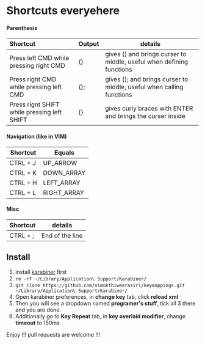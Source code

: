 # Shortcuts everyehere

#### Parenthesis
| Shortcut  | Output  | details |
| :------------ |:--------------- | -----|
| Press left CMD while pressing right CMD      | () | gives () and brings curser to middle, useful when defining functions |
| Press right CMD while pressing left CMD      | ();        |   gives (); and brings curser to middle, useful when calling functions|
| Press rignt SHIFT while pressing left SHIFT | {}        |    gives curly braces with ENTER and brings the curser inside |


#### Navigation (like in VIM)
| Shortcut  | Equals |
| ------------- | ------------- |
| CTRL + J  | UP_ARROW  |
| CTRL + K  | DOWN_ARRAY  |
| CTRL + H  | LEFT_ARRAY  |
| CTRL + L  | RIGHT_ARRAY  |

#### Misc
| Shortcut  | details |
| ------------- | ------------- |
| CTRL + ;  | End of the line  |

## Install

1. install [karabiner](https://pqrs.org/osx/karabiner/) first
2. `rm -rf ~/Library/Application\ Support/Karabiner/`
3. `git clone https://github.com/vimukthiweerasiri/keymappings.git ~/Library/Application\ Support/Karabiner/`
4. Open karabiner preferences, in **change key** tab, click **reload xml**
5. Then you will see a dropdown named **programer's stuff**, tick all 3 there and you are done.
6. Additionally go to **Key Repeat** tab, in **key overlaid modifier**, change **timeout** to 150ms

Enjoy !!! pull requests are welcome !!!
